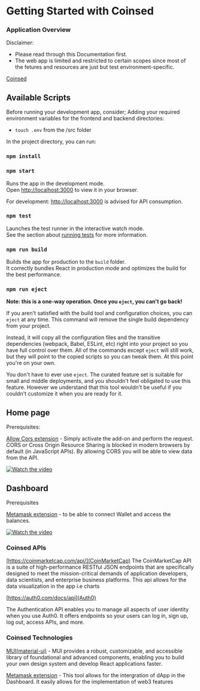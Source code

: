 
# Getting Started with Coinsed

### Application Overview
Disclaimer:
- Please read through this Documentation first.
- The web app is limited and restricted to certain scopes since most of the fetures and resources are just but test environment-specific.


[Coinsed](https://coinsed.vercel.app)

## Available Scripts

Before running your development app, consider;
 Adding your required environment variables for the frontend and backend directories:
   - `touch .env` from the /src folder

In the project directory, you can run:

### `npm install`


### `npm start`

Runs the app in the development mode.\
Open [http://localhost:3000](http://localhost:3000) to view it in your browser.

For development: [http://localhost:3000](http://localhost:3000) is advised for API consumption.

### `npm test`

Launches the test runner in the interactive watch mode.\
See the section about [running tests](https://facebook.github.io/create-react-app/docs/running-tests) for more information.

### `npm run build`

Builds the app for production to the `build` folder.\
It correctly bundles React in production mode and optimizes the build for the best performance.

### `npm run eject`

**Note: this is a one-way operation. Once you `eject`, you can't go back!**

If you aren't satisfied with the build tool and configuration choices, you can `eject` at any time. This command will remove the single build dependency from your project.

Instead, it will copy all the configuration files and the transitive dependencies (webpack, Babel, ESLint, etc) right into your project so you have full control over them. All of the commands except `eject` will still work, but they will point to the copied scripts so you can tweak them. At this point you're on your own.

You don't have to ever use `eject`. The curated feature set is suitable for small and middle deployments, and you shouldn't feel obligated to use this feature. However we understand that this tool wouldn't be useful if you couldn't customize it when you are ready for it.

## Home page
Prerequisites:

[Allow Cors extension](https://chrome.google.com/webstore/detail/allow-cors-access-control/lhobafahddgcelffkeicbaginigeejlf?hl=en) - Simply activate the add-on and perform the request. CORS or Cross Origin Resource Sharing is blocked in modern browsers by default (in JavaScript APIs). By allowing CORS you will be able to view data from the API.

[![Watch the video](https://i.imgur.com/vKb2F1B.png)](https://youtu.be/e309TZ5Atcw)


## Dashboard 
Prerequisites

[Metamask extension](https://chrome.google.com/webstore/detail/metamask/nkbihfbeogaeaoehlefnkodbefgpgknn?hl=en) - to be able to connect Wallet and access the balances.

[![Watch the video](https://i.imgur.com/vKb2F1B.png)](https://youtu.be/W7DOAojj8N0)

### Coinsed APIs

 [https://coinmarketcap.com/api/](CoinMarketCap)
 The CoinMarketCap API is a suite of high-performance RESTful JSON endpoints that are specifically designed to meet the mission-critical demands of application developers, data scientists, and enterprise business platforms.
 This api allows for the data visualization in the app i.e charts
 
  [https://auth0.com/docs/api](Auth0)
  
  The Authentication API enables you to manage all aspects of user identity when you use Auth0. It offers endpoints so your users can log in, sign up, log out, access APIs, and more.
  
  ### Coinsed Technologies
  
  [MUI(material-ui)](https://mui.com/) - MUI provides a robust, customizable, and accessible library of foundational and advanced components, enabling you to build your own design system and develop React applications faster.
  
  [Metamask extension](https://thirdweb.com/) - This tool allows for the intergration of dApp in the Dashboard. It easily allows for the implementation of web3 features
  
 
 
